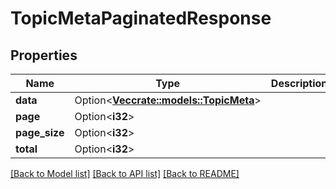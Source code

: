 # TopicMetaPaginatedResponse

## Properties

Name | Type | Description | Notes
------------ | ------------- | ------------- | -------------
**data** | Option<[**Vec<crate::models::TopicMeta>**](TopicMeta.md)> |  | [optional]
**page** | Option<**i32**> |  | [optional]
**page_size** | Option<**i32**> |  | [optional]
**total** | Option<**i32**> |  | [optional]

[[Back to Model list]](../README.md#documentation-for-models) [[Back to API list]](../README.md#documentation-for-api-endpoints) [[Back to README]](../README.md)


